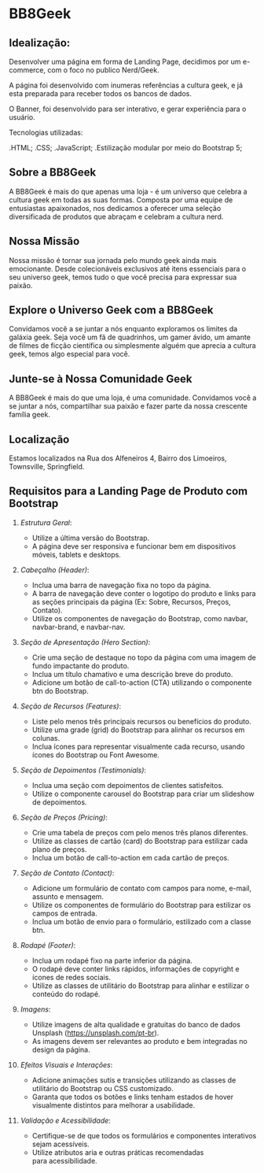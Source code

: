 # BB8Geek

## Idealização:

Desenvolver uma página em forma de Landing Page, decidimos por um e-commerce,  com o foco no publico Nerd/Geek.

A página foi desenvolvido com inumeras referências a cultura geek, e já esta preparada para receber todos os bancos de dados.

O Banner, foi desenvolvido para ser interativo, e gerar experiência para o usuário.

Tecnologias utilizadas:

.HTML;
.CSS;
.JavaScript;
.Estilização modular por meio do Bootstrap 5;


## Sobre a BB8Geek

A BB8Geek é mais do que apenas uma loja - é um universo que celebra a cultura geek em todas as suas formas. Composta por uma equipe de entusiastas apaixonados, nos dedicamos a oferecer uma seleção diversificada de produtos que abraçam e celebram a cultura nerd.

## Nossa Missão

Nossa missão é tornar sua jornada pelo mundo geek ainda mais emocionante. Desde colecionáveis exclusivos até itens essenciais para o seu universo geek, temos tudo o que você precisa para expressar sua paixão.

## Explore o Universo Geek com a BB8Geek

Convidamos você a se juntar a nós enquanto exploramos os limites da galáxia geek. Seja você um fã de quadrinhos, um gamer ávido, um amante de filmes de ficção científica ou simplesmente alguém que aprecia a cultura geek, temos algo especial para você.

## Junte-se à Nossa Comunidade Geek

A BB8Geek é mais do que uma loja, é uma comunidade. Convidamos você a se juntar a nós, compartilhar sua paixão e fazer parte da nossa crescente família geek.

## Localização

Estamos localizados na Rua dos Alfeneiros 4, Bairro dos Limoeiros, Townsville, Springfield.

## Requisitos para a Landing Page de Produto com Bootstrap

1. *Estrutura Geral*:
   - Utilize a última versão do Bootstrap.
   - A página deve ser responsiva e funcionar bem em dispositivos móveis, tablets e desktops.

2. *Cabeçalho (Header)*:
   - Inclua uma barra de navegação fixa no topo da página.
   - A barra de navegação deve conter o logotipo do produto e links para as seções principais da página (Ex: Sobre, Recursos, Preços, Contato).
   - Utilize os componentes de navegação do Bootstrap, como navbar, navbar-brand, e navbar-nav.

3. *Seção de Apresentação (Hero Section)*:
   - Crie uma seção de destaque no topo da página com uma imagem de fundo impactante do produto.
   - Inclua um título chamativo e uma descrição breve do produto.
   - Adicione um botão de call-to-action (CTA) utilizando o componente btn do Bootstrap.

4. *Seção de Recursos (Features)*:
   - Liste pelo menos três principais recursos ou benefícios do produto.
   - Utilize uma grade (grid) do Bootstrap para alinhar os recursos em colunas.
   - Inclua ícones para representar visualmente cada recurso, usando ícones do Bootstrap ou Font Awesome.

5. *Seção de Depoimentos (Testimonials)*:
   - Inclua uma seção com depoimentos de clientes satisfeitos.
   - Utilize o componente carousel do Bootstrap para criar um slideshow de depoimentos.

6. *Seção de Preços (Pricing)*:
   - Crie uma tabela de preços com pelo menos três planos diferentes.
   - Utilize as classes de cartão (card) do Bootstrap para estilizar cada plano de preços.
   - Inclua um botão de call-to-action em cada cartão de preços.

7. *Seção de Contato (Contact)*:
   - Adicione um formulário de contato com campos para nome, e-mail, assunto e mensagem.
   - Utilize os componentes de formulário do Bootstrap para estilizar os campos de entrada.
   - Inclua um botão de envio para o formulário, estilizado com a classe btn.

8. *Rodapé (Footer)*:
   - Inclua um rodapé fixo na parte inferior da página.
   - O rodapé deve conter links rápidos, informações de copyright e ícones de redes sociais.
   - Utilize as classes de utilitário do Bootstrap para alinhar e estilizar o conteúdo do rodapé.

9. *Imagens*:
   - Utilize imagens de alta qualidade e gratuitas do banco de dados Unsplash (https://unsplash.com/pt-br).
   - As imagens devem ser relevantes ao produto e bem integradas no design da página.

10. *Efeitos Visuais e Interações*:
    - Adicione animações sutis e transições utilizando as classes de utilitário do Bootstrap ou CSS customizado.
    - Garanta que todos os botões e links tenham estados de hover visualmente distintos para melhorar a usabilidade.

11. *Validação e Acessibilidade*:
    - Certifique-se de que todos os formulários e componentes interativos sejam acessíveis.
    - Utilize atributos aria e outras práticas recomendadas para acessibilidade.
